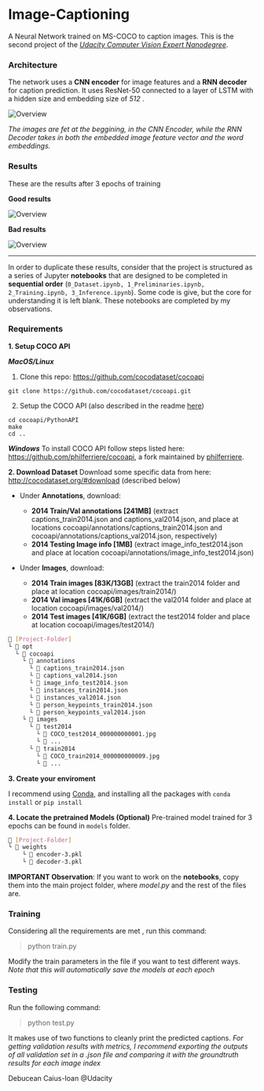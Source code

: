 # Image-Captioning
A Neural Network trained on MS-COCO to caption images. This is the second project of the [*Udacity Computer Vision Expert Nanodegree*](https://www.udacity.com/course/computer-vision-nanodegree--nd891).

### Architecture

The network uses a **CNN encoder** for image features and a **RNN decoder** for caption prediction. It uses ResNet-50 connected to a layer of LSTM with a hidden size and embedding size of _512_ .

![Overview](https://i.imgur.com/Oj8FHRw.png)

_The images are fet at the beggining, in the CNN Encoder, while the RNN Decoder takes in both the embedded image feature vector and the word embeddings._

### Results

These are the results after 3 epochs of training 

**Good results**

![Overview](https://i.imgur.com/qsYmtQ2.png)

**Bad results**

![Overview](https://i.imgur.com/JTPk5WI.png)

___

In order to duplicate these results, consider that the project is structured as a series of Jupyter **notebooks** that are designed to be completed in **sequential order** (`0_Dataset.ipynb, 1_Preliminaries.ipynb, 2_Training.ipynb, 3_Inference.ipynb`). Some code is give, but the core for understanding it is left blank. These notebooks are completed by my observations.


### Requirements
**1. Setup COCO API**

***MacOS/Linux***
1. Clone this repo: https://github.com/cocodataset/cocoapi  
```
git clone https://github.com/cocodataset/cocoapi.git  
```

2. Setup the COCO API (also described in the readme [here](https://github.com/cocodataset/cocoapi)) 
```
cd cocoapi/PythonAPI  
make  
cd ..
```
***Windows***
To install COCO API follow steps listed here: https://github.com/philferriere/cocoapi, a fork maintained by [philferriere](https://github.com/philferriere/cocoapi).

**2. Download Dataset**
Download some specific data from here: http://cocodataset.org/#download (described below)

* Under **Annotations**, download:
  * **2014 Train/Val annotations [241MB]** (extract captions_train2014.json and captions_val2014.json, and place at locations cocoapi/annotations/captions_train2014.json and cocoapi/annotations/captions_val2014.json, respectively)  
  * **2014 Testing Image info [1MB]** (extract image_info_test2014.json and place at location cocoapi/annotations/image_info_test2014.json)

* Under **Images**, download:
  * **2014 Train images [83K/13GB]** (extract the train2014 folder and place at location cocoapi/images/train2014/)
  * **2014 Val images [41K/6GB]** (extract the val2014 folder and place at location cocoapi/images/val2014/)
  * **2014 Test images [41K/6GB]** (extract the test2014 folder and place at location cocoapi/images/test2014/)

```sh
📂 [Project-Folder]
└ 📂 opt
  └ 📂 cocoapi
    └ 📂 annotations
      └ 📄 captions_train2014.json
      └ 📄 captions_val2014.json
      └ 📄 image_info_test2014.json
      └ 📄 instances_train2014.json
      └ 📄 instances_val2014.json
      └ 📄 person_keypoints_train2014.json
      └ 📄 person_keypoints_val2014.json
    └ 📂 images
      └ 📂 test2014
        └ 📄 COCO_test2014_000000000001.jpg 
        └ 📄 ...
      └ 📂 train2014
        └ 📄 COCO_train2014_000000000009.jpg
        └ 📄 ...
```

**3. Create your enviroment**

I recommend using [Conda](https://docs.conda.io/en/latest/), and installing all the packages with `conda install` or `pip install`

**4. Locate the pretrained Models (Optional)**
Pre-trained model trained for 3 epochs can be found in `models` folder.
```sh
📂 [Project-Folder]
└ 📂 weights
    └ 📄 encoder-3.pkl
    └ 📄 decoder-3.pkl
```


**IMPORTANT Observation**: If you want to work on the **notebooks**, copy them into the main project folder, where _model.py_ and the rest of the files are.

### Training

Considering all the requirements are met , run this command:

> python train.py

Modify the train parameters in the file if you want to test different ways.
_Note that this will automatically save the models at each epoch_

### Testing

Run the following command:

> python test.py

It makes use of two functions to cleanly print the predicted captions.
_For getting validation results with metrics, I recommend exporting the outputs of all validation set in a .json file and comparing it with the groundtruth results for each image index_


Debucean Caius-Ioan @Udacity 